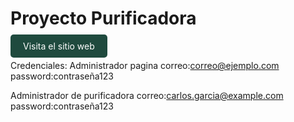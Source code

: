 # Proyecto Purificadora

<a href="https://purificadora.vercel.app" target="_blank" style="padding: 10px 20px; background-color: #1f4a3e; color: white; text-decoration: none; border-radius: 5px;">Visita el sitio web</a>



Credenciales:
Administrador pagina
correo:correo@ejemplo.com
password:contraseña123

Administrador de purificadora
correo:carlos.garcia@example.com
password:contraseña123
